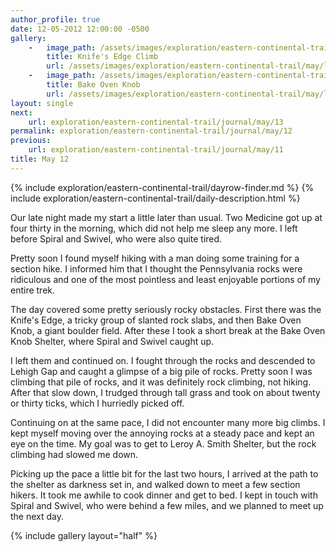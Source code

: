 ```yaml
---
author_profile: true
date: 12-05-2012 12:00:00 -0500
gallery:
    -   image_path: /assets/images/exploration/eastern-continental-trail/may/small/12-1.jpg
        title: Knife's Edge Climb
        url: /assets/images/exploration/eastern-continental-trail/may/large/12-1.jpg
    -   image_path: /assets/images/exploration/eastern-continental-trail/may/small/12-2.jpg
        title: Bake Oven Knob
        url: /assets/images/exploration/eastern-continental-trail/may/large/12-2.jpg
layout: single
next:
    url: exploration/eastern-continental-trail/journal/may/13
permalink: exploration/eastern-continental-trail/journal/may/12
previous:
    url: exploration/eastern-continental-trail/journal/may/11
title: May 12
---
```

{% include exploration/eastern-continental-trail/dayrow-finder.md %}
{% include exploration/eastern-continental-trail/daily-description.html %}

Our late night made my start a little later than usual. Two Medicine got up at four thirty in the morning, which did not help me sleep any more. I left before Spiral and Swivel, who were also quite tired.

Pretty soon I found myself hiking with a man doing some training for a section hike. I informed him that I thought the Pennsylvania rocks were ridiculous and one of the most pointless and least enjoyable portions of my entire trek.

The day covered some pretty seriously rocky obstacles. First there was the Knife's Edge, a tricky group of slanted rock slabs, and then Bake Oven Knob, a giant boulder field. After these I took a short break at the Bake Oven Knob Shelter, where Spiral and Swivel caught up.

I left them and continued on. I fought through the rocks and descended to Lehigh Gap and caught a glimpse of a big pile of rocks. Pretty soon I was climbing that pile of rocks, and it was definitely rock climbing, not hiking. After that slow down, I trudged through tall grass and took on about twenty or thirty ticks, which I hurriedly picked off.

Continuing on at the same pace, I did not encounter many more big climbs. I kept myself moving over the annoying rocks at a steady pace and kept an eye on the time. My goal was to get to Leroy A. Smith Shelter, but the rock climbing had slowed me down.

Picking up the pace a little bit for the last two hours, I arrived at the path to the shelter as darkness set in, and walked down to meet a few section hikers. It took me awhile to cook dinner and get to bed. I kept in touch with Spiral and Swivel, who were behind a few miles, and we planned to meet up the next day.

{% include gallery layout="half" %}